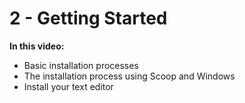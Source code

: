 # 2 - Getting Started

**In this video:**

- Basic installation processes
- The installation process using Scoop and Windows
- Install your text editor